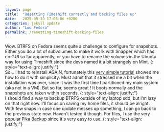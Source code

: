 ```yaml
---
layout: page
title:  "Resetting Timeshift correctly and backing files up"
date:   2025-05-30 17:05:00 +0200
categories: jekyll update
author: "Lou Fedora"
permalink: /resetting-timeshift-backing-files
---
```

Wow. BTRFS on Fedora seems quite a challenge to configure for snapshots. Either you do a lot of subvolumes to make it work with Snapper which has no GUI so far apparently, or you have to rename the volumes in the Ubuntu way for using Timeshift since the devs named it a bit strangely on Mint.
{: style="text-align: justify;"}
<br/>
So... I had to reinstall AGAIN, fortunately this [very simple tutorial](https://youtu.be/bN8gGoBaZ5M?si=vh9VTNOa4YYnTOmj) showed me how to do it with simplicity. Must admit that it stressed me a bit when the installation was over, since it was the first time I partitioned my main system (aka not in a VM). But so far, seems great ! It boots normally and the snapshots are taken within seconds.
{: style="text-align: justify;"}
<br/>
I should find a way to backup BTRFS outside of my laptop sdd, but I'm lazy on that right now. I'll focus on saving my home files, it should be alright. With few snaps in case one update messes up something, I can go back to the previous state now. Haven't tested it though. For files, I use the very popular [Pika Backup](https://youtu.be/W30wzKVwCHo?si=O6IfBw6roDRiLLQk) since it's very easy to use.
{: style="text-align: justify;"}
